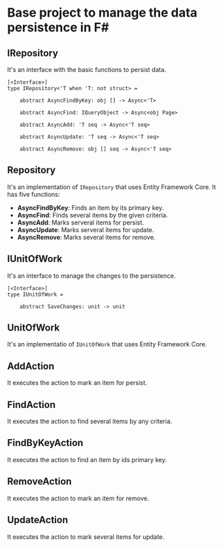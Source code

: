# Base project to manage the data persistence in F#

## IRepository

It's an interface with the basic functions to persist data.

```f#
[<Interface>]
type IRepository<'T when 'T: not struct> =

    abstract AsyncFindByKey: obj [] -> Async<'T>

    abstract AsyncFind: IQueryObject -> Async<obj Page>

    abstract AsyncAdd: 'T seq -> Async<'T seq>

    abstract AsyncUpdate: 'T seq -> Async<'T seq>

    abstract AsyncRemove: obj [] seq -> Async<'T seq>
```

## Repository

It's an implementation of `IRepository` that uses Entity Framework Core. It has five functions:

* **AsyncFindByKey**: Finds an item by its primary key.
* **AsyncFind**: Finds several items by the given criteria.
* **AsyncAdd**: Marks serveral items for persist.
* **AsyncUpdate**: Marks serveral items for update.
* **AsyncRemove**: Marks several items for remove.

## IUnitOfWork

It's an interface to manage the changes to the persistence.

```f#
[<Interface>]
type IUnitOfWork =

    abstract SaveChanges: unit -> unit
```

## UnitOfWork

It's an implementatio of `IUnitOfWork` that uses Entity Framework Core.

## AddAction

It executes the action to mark an item for persist.

## FindAction

It executes the action to find several items by any criteria.

## FindByKeyAction

It executes the action to find an item by ids primary key.

## RemoveAction

It executes the action to mark an item for remove.

## UpdateAction

It executes the action to mark several items for update.